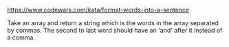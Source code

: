 https://www.codewars.com/kata/format-words-into-a-sentence

Take an array and return a string which is the words in the array separated by commas. The second to last word should have an 'and' after it instead of a comma.
